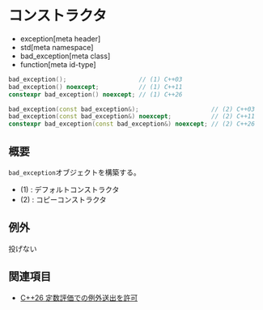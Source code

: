 # コンストラクタ
* exception[meta header]
* std[meta namespace]
* bad_exception[meta class]
* function[meta id-type]

```cpp
bad_exception();                    // (1) C++03
bad_exception() noexcept;           // (1) C++11
constexpr bad_exception() noexcept; // (1) C++26

bad_exception(const bad_exception&);                    // (2) C++03
bad_exception(const bad_exception&) noexcept;           // (2) C++11
constexpr bad_exception(const bad_exception&) noexcept; // (2) C++26
```

## 概要
`bad_exception`オブジェクトを構築する。

- (1) : デフォルトコンストラクタ
- (2) : コピーコンストラクタ


## 例外
投げない


## 関連項目
- [C++26 定数評価での例外送出を許可](/lang/cpp26/allowing_exception_throwing_in_constant-evaluation.md)

